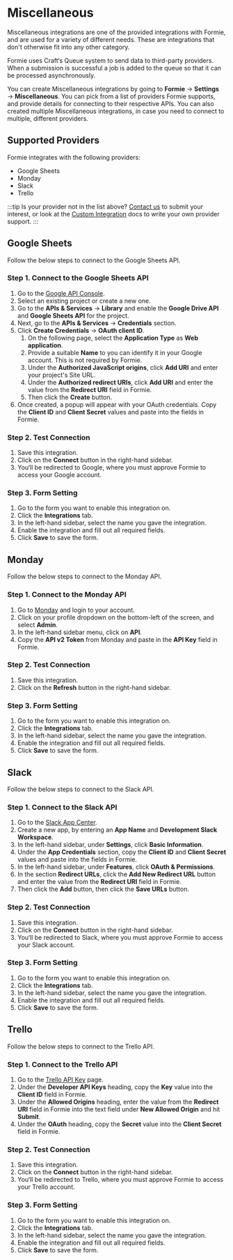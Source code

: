 # Miscellaneous
Miscellaneous integrations are one of the provided integrations with Formie, and are used for a variety of different needs. These are integrations that don't otherwise fit into any other category.

Formie uses Craft‘s Queue system to send data to third-party providers. When a submission is successful a job is added to the queue so that it can be processed asynchronously.

You can create Miscellaneous integrations by going to **Formie** → **Settings** → **Miscellaneous**. You can pick from a list of providers Formie supports, and provide details for connecting to their respective APIs. You can also created multiple Miscellaneous integrations, in case you need to connect to multiple, different providers.

## Supported Providers
Formie integrates with the following providers:
- Google Sheets
- Monday
- Slack
- Trello

:::tip
Is your provider not in the list above? [Contact us](https://verbb.io/contact) to submit your interest, or look at the [Custom Integration](docs:developers/custom-integration) docs to write your own provider support.
:::


## Google Sheets
Follow the below steps to connect to the Google Sheets API.

### Step 1. Connect to the Google Sheets API
1. Go to the <a href="https://console.cloud.google.com/apis/credentials" target="_blank">Google API Console</a>.
1. Select an existing project or create a new one.
1. Go to the **APIs & Services** → **Library**  and enable the **Google Drive API** and **Google Sheets API** for the project.
1. Next, go to the **APIs & Services** → **Credentials** section.
1. Click **Create Credentials** → **OAuth client ID**.
    1. On the following page, select the **Application Type** as **Web application**.
    1. Provide a suitable **Name** to you can identify it in your Google account. This is not required by Formie.
    1. Under the **Authorized JavaScript origins**, click **Add URI** and enter your project's Site URL.
    1. Under the **Authorized redirect URIs**, click **Add URI** and enter the value from the **Redirect URI** field in Formie.
    1. Then click the **Create** button.
1. Once created, a popup will appear with your OAuth credentials. Copy the **Client ID** and **Client Secret** values and paste into the fields in Formie.

### Step 2. Test Connection
1. Save this integration.
1. Click on the **Connect** button in the right-hand sidebar.
1. You‘ll be redirected to Google, where you must approve Formie to access your Google account.

### Step 3. Form Setting
1. Go to the form you want to enable this integration on.
1. Click the **Integrations** tab.
1. In the left-hand sidebar, select the name you gave the integration.
1. Enable the integration and fill out all required fields.
1. Click **Save** to save the form.


## Monday
Follow the below steps to connect to the Monday API.

### Step 1. Connect to the Monday API
1. Go to <a href="https://app.ontraport.com/" target="_blank">Monday</a> and login to your account.
1. Click on your profile dropdown on the bottom-left of the screen, and select **Admin**.
1. In the left-hand sidebar menu, click on **API**.
1. Copy the **API v2 Token** from Monday and paste in the **API Key** field in Formie.

### Step 2. Test Connection
1. Save this integration.
1. Click on the **Refresh** button in the right-hand sidebar.

### Step 3. Form Setting
1. Go to the form you want to enable this integration on.
1. Click the **Integrations** tab.
1. In the left-hand sidebar, select the name you gave the integration.
1. Enable the integration and fill out all required fields.
1. Click **Save** to save the form.


## Slack
Follow the below steps to connect to the Slack API.

### Step 1. Connect to the Slack API
1. Go to the <a href="https://api.slack.com/apps?new_app=1" target="_blank">Slack App Center</a>.
1. Create a new app, by entering an **App Name** and **Development Slack Workspace**.
1. In the left-hand sidebar, under **Settings**, click **Basic Information**.
1. Under the **App Credentials** section, copy the **Client ID** and **Client Secret** values and paste into the fields in Formie.
1. In the left-hand sidebar, under **Features**, click **OAuth & Permissions**.
1. In the section **Redirect URLs**, click the **Add New Redirect URL** button and enter the value from the **Redirect URI** field in Formie.
1. Then click the **Add** button, then click the **Save URLs** button.

### Step 2. Test Connection
1. Save this integration.
1. Click on the **Connect** button in the right-hand sidebar.
1. You‘ll be redirected to Slack, where you must approve Formie to access your Slack account.

### Step 3. Form Setting
1. Go to the form you want to enable this integration on.
1. Click the **Integrations** tab.
1. In the left-hand sidebar, select the name you gave the integration.
1. Enable the integration and fill out all required fields.
1. Click **Save** to save the form.


## Trello
Follow the below steps to connect to the Trello API.

### Step 1. Connect to the Trello API
1. Go to the <a href="https://trello.com/app-key" target="_blank">Trello API Key</a> page.
1. Under the **Developer API Keys** heading, copy the **Key** value into the **Client ID** field in Formie.
1. Under the **Allowed Origins** heading, enter the value from the **Redirect URI** field in Formie into the text field under **New Allowed Origin** and hit **Submit**.
1. Under the **OAuth** heading, copy the **Secret** value into the **Client Secret** field in Formie.

### Step 2. Test Connection
1. Save this integration.
1. Click on the **Connect** button in the right-hand sidebar.
1. You‘ll be redirected to Trello, where you must approve Formie to access your Trello account.

### Step 3. Form Setting
1. Go to the form you want to enable this integration on.
1. Click the **Integrations** tab.
1. In the left-hand sidebar, select the name you gave the integration.
1. Enable the integration and fill out all required fields.
1. Click **Save** to save the form.


